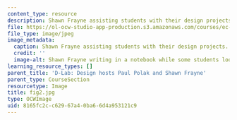 ```yaml
---
content_type: resource
description: Shawn Frayne assisting students with their design projects.
file: https://ol-ocw-studio-app-production.s3.amazonaws.com/courses/ec-720j-d-lab-ii-design-spring-2010/8165fc2cc62967a40ba66d4a953121c9_fig2.jpg
file_type: image/jpeg
image_metadata:
  caption: Shawn Frayne assisting students with their design projects.
  credit: ''
  image-alt: Shawn Frayne writing in a notebook while some students look on.
learning_resource_types: []
parent_title: 'D-Lab: Design hosts Paul Polak and Shawn Frayne'
parent_type: CourseSection
resourcetype: Image
title: fig2.jpg
type: OCWImage
uid: 8165fc2c-c629-67a4-0ba6-6d4a953121c9
---
```

